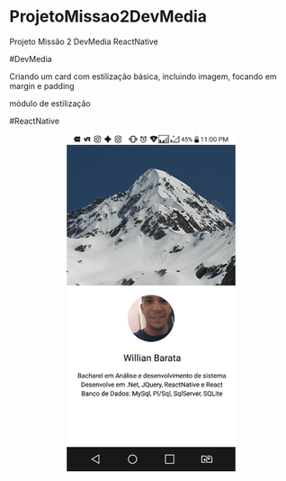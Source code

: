 # ProjetoMissao2DevMedia
Projeto Missão 2 DevMedia ReactNative

#DevMedia

Criando um card com estilização básica, incluindo imagem, focando em margin e padding

módulo de estilização 

#ReactNative

<p align="center">
  <img width="300" height:"900" src="assets/projetobasico.png">
</p>
